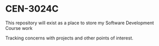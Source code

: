 # CEN-3024C
This repository will exist as a place to store my Software Development Course work

Tracking concerns with projects and other points of interest. 

